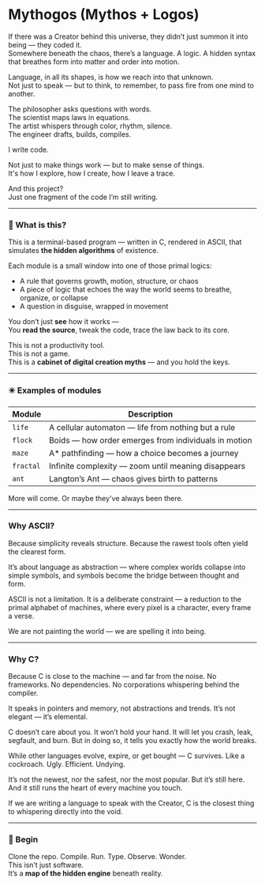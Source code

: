 # Mythogos (Mythos + Logos)

If there was a Creator behind this universe, they didn’t just summon it into being — they coded it.  
Somewhere beneath the chaos, there’s a language. A logic. A hidden syntax that breathes form into matter and order into motion.

Language, in all its shapes, is how we reach into that unknown.  
Not just to speak — but to think, to remember, to pass fire from one mind to another.

The philosopher asks questions with words.  
The scientist maps laws in equations.  
The artist whispers through color, rhythm, silence.  
The engineer drafts, builds, compiles.

I write code.

Not just to make things work — but to make sense of things.  
It's how I explore, how I create, how I leave a trace.

And this project?  
Just one fragment of the code I’m still writing.

---

### 🧭 What is this?

This is a terminal-based program — written in C, rendered in ASCII, that simulates **the hidden algorithms** of existence.

Each module is a small window into one of those primal logics:
- A rule that governs growth, motion, structure, or chaos
- A piece of logic that echoes the way the world seems to breathe, organize, or collapse
- A question in disguise, wrapped in movement

You don’t just **see** how it works —  
You **read the source**, tweak the code, trace the law back to its core.

This is not a productivity tool.  
This is not a game.  
This is a **cabinet of digital creation myths** — and you hold the keys.

---

### ✴️ Examples of modules

| Module         | Description                                              |
|----------------|----------------------------------------------------------|
| `life`         | A cellular automaton — life from nothing but a rule      |
| `flock`        | Boids — how order emerges from individuals in motion     |
| `maze`         | A* pathfinding — how a choice becomes a journey          |
| `fractal`      | Infinite complexity — zoom until meaning disappears      |
| `ant`          | Langton’s Ant — chaos gives birth to patterns            |

More will come. Or maybe they've always been there.

---

### Why ASCII?

Because simplicity reveals structure.
Because the rawest tools often yield the clearest form.

It’s about language as abstraction —
where complex worlds collapse into simple symbols,
and symbols become the bridge between thought and form.

ASCII is not a limitation.
It is a deliberate constraint —
a reduction to the primal alphabet of machines,
where every pixel is a character, every frame a verse.

We are not painting the world —
we are spelling it into being.

---

### Why C?

Because C is close to the machine — and far from the noise.
No frameworks. No dependencies. No corporations whispering behind the compiler.

It speaks in pointers and memory, not abstractions and trends.
It’s not elegant — it’s elemental.

C doesn’t care about you.
It won’t hold your hand.
It will let you crash, leak, segfault, and burn.
But in doing so, it tells you exactly how the world breaks.

While other languages evolve, expire, or get bought —
C survives. Like a cockroach. Ugly. Efficient. Undying.

It’s not the newest, nor the safest, nor the most popular.
But it’s still here.
And it still runs the heart of every machine you touch.

If we are writing a language to speak with the Creator,
C is the closest thing to whispering directly into the void.


---

### 🚪 Begin

Clone the repo. Compile. Run. Type. Observe. Wonder.  
This isn’t just software.  
It’s a **map of the hidden engine** beneath reality.
